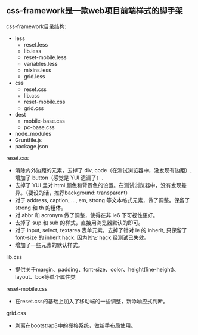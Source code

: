 ﻿css-framework是一款web项目前端样式的脚手架
---
css-framework目录结构:
* less
	* reset.less
	* lib.less
	* reset-mobile.less
	* variables.less
	* mixins.less
	* grid.less
* css
	* reset.css
	* lib.css
	* reset-mobile.css
	* grid.css
* dest
	* mobile-base.css
	* pc-base.css
* node_modules
* Gruntfile.js
* package.json

reset.css
* 清除内外边距的元素，去掉了 div, code（在测试浏览器中，没发现有边距）, 增加了 button（感觉是 YUI 遗漏了）. 
* 去掉了 YUI 里对 html 颜色和背景色的设置。在测试浏览器中，没有发现差异。（要设的话，推荐background: transparent） 
* 对于 address, caption, …, em, strong 等文本格式元素，做了调整。保留了 strong 和 th 的粗体。 
* 对 abbr 和 acronym 做了调整，使得在非 ie6 下可视性更好。 
* 去掉了 sup 和 sub 的样式，直接用浏览器默认的即可。 
* 对于 input, select, textarea 表单元素，去掉了针对 ie 的 inherit, 只保留了 font-size 的 inherit hack. 因为其它 hack 经测试已失效。 
* 增加了一些元素的默认样式。 

lib.css
* 提供关于margin、padding、font-size、color、height(line-height)、layout、box等单个属性类

reset-mobile.css
* 在reset.css的基础上加入了移动端的一些调整，新添响应式判断。

grid.css
* 剥离在bootstrap3中的栅格系统，做新手布局使用。

